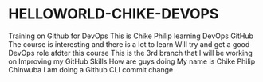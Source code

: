 # HELLOWORLD-CHIKE-DEVOPS
Training on Github for DevOps
This is Chike Philip learning DevOps GitHub
The course is interesting and there is a lot to learn
Will try and get a good DevOps role afdter this course
This is the 3rd branch that I will be working on
Improving my GitHub Skills
How are guys doing
My name is Chike Philip Chinwuba
I am doing a Github CLI commit change
